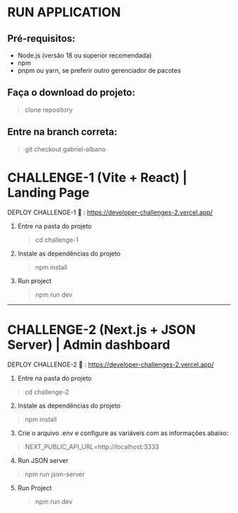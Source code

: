 # RUN APPLICATION

## Pré-requisitos:

- Node.js (versão 18 ou superior recomendada)
- npm
- pnpm ou yarn, se preferir outro gerenciador de pacotes

## Faça o download do projeto:

> clone repository

## Entre na branch correta:

> git checkout gabriel-albano

# CHALLENGE-1 (Vite + React) | Landing Page

DEPLOY CHALLENGE-1 🚀 : https://developer-challenges-2.vercel.app/

1. Entre na pasta do projeto

   > cd challenge-1

2. Instale as dependências do projeto

   > npm install

3. Run project

   > npm run dev

---

# CHALLENGE-2 (Next.js + JSON Server) | Admin dashboard

DEPLOY CHALLENGE-2 🚀 : https://developer-challenges-2.vercel.app/

1. Entre na pasta do projeto

> cd challenge-2

2. Instale as dependências do projeto

> npm install

3. Crie o arquivo .env e configure as variáveis com as informações abaixo:
  > NEXT_PUBLIC_API_URL=http://localhost:3333

4. Run JSON server

> npm run json-server

5. Run Project
   > npm run dev
